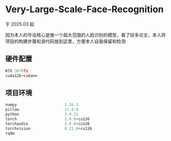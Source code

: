 # Very-Large-Scale-Face-Recognition

于 2025.03 起

因为本人的毕设核心是做一个超大范围的人脸识别的模型，看了较多论文，本人将项目的构建步骤和源代码放到这里，方便本人自我保留和检测

## 硬件配置
```python
RTX 3070Ti
cuda126+cudann
```

## 项目环境
```python
numpy                     1.26.3
pillow                    11.0.0
python                    3.9.21
torch                     2.6.0+cu126
torchaudio                2.6.0+cu126
torchvision               0.21.0+cu126
tqdm         
```
